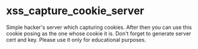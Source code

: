 # xss_capture_cookie_server
Simple hacker's server which capturing cookies. After then you can use this cookie posing as the one whose cookie it is. Don't forget to generate server cert and key. Please use it only for educational purposes.
